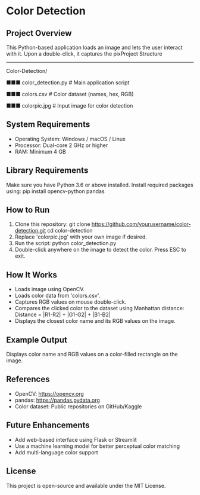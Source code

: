 Color Detection
============================
**Project Overview**
----------------
This Python-based application loads an image and lets the user interact with it. Upon a double-click, it captures the pixProject Structure

-----------------

Color-Detection/

■■■ color_detection.py # Main application script

■■■ colors.csv # Color dataset (names, hex, RGB)

■■■ colorpic.jpg # Input image for color detection

**System Requirements**
-------------------
- Operating System: Windows / macOS / Linux
- Processor: Dual-core 2 GHz or higher
- RAM: Minimum 4 GB
  
**Library Requirements**
--------------------
Make sure you have Python 3.6 or above installed.
Install required packages using:
pip install opencv-python pandas

**How to Run**
----------
1. Clone this repository:
 git clone https://github.com/yourusername/color-detection.git
 cd color-detection
2. Replace 'colorpic.jpg' with your own image if desired.
3. Run the script:
 python color_detection.py
4. Double-click anywhere on the image to detect the color. Press ESC to exit.
   
**How It Works**
------------
- Loads image using OpenCV.
- Loads color data from 'colors.csv'.
- Captures RGB values on mouse double-click.
- Compares the clicked color to the dataset using Manhattan distance:
 Distance = |R1-R2| + |G1-G2| + |B1-B2|
- Displays the closest color name and its RGB values on the image.
  
**Example Output**
--------------
Displays color name and RGB values on a color-filled rectangle on the image.

**References**
----------
- OpenCV: https://opencv.org
- pandas: https://pandas.pydata.org
- Color dataset: Public repositories on GitHub/Kaggle
  
**Future Enhancements**
-------------------
- Add web-based interface using Flask or Streamlit
- Use a machine learning model for better perceptual color matching
- Add multi-language color support
  
**License**
-------
This project is open-source and available under the MIT License.
